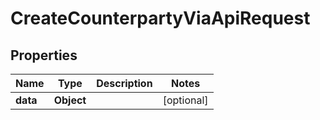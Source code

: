 

# CreateCounterpartyViaApiRequest


## Properties

| Name | Type | Description | Notes |
|------------ | ------------- | ------------- | -------------|
|**data** | **Object** |  |  [optional] |



